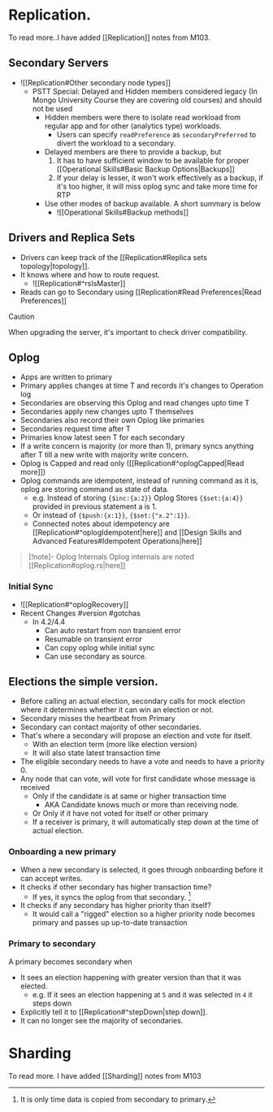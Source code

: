 # Replication.
To read more..I have added [[Replication]] notes from M103.

## Secondary Servers
- ![[Replication#Other secondary node types]]
	- PSTT Special: Delayed and Hidden members considered legacy (In Mongo University Course they are covering old courses) and should not be used
		- Hidden members were there to isolate read workload from regular app and for other (analytics type) workloads.
			- Users can specify `readPreference` as `secondaryPreferred` to divert the workload to a secondary.
		- Delayed members are there to provide a backup, but 
			1. It has to have sufficient window to be available for proper [[Operational Skills#Basic Backup Options|Backups]]
			2. If your delay is lesser, it won't work effectively as a backup, if it's too higher, it will miss oplog sync and take more time for RTP
		- Use other modes of backup available. A short summary is below
			- ![[Operational Skills#Backup methods]]

## Drivers and Replica Sets
- Drivers can keep track of the [[Replication#Replica sets topology|topology]].
- It knows where and how to route request. 
	- ![[Replication#^rsIsMaster]]
- Reads can go to Secondary using [[Replication#Read Preferences|Read Preferences]]
>[!caution]
>When upgrading the server, it's important to check driver compatibility.

## Oplog

- Apps are written to primary
- Primary applies changes at time T and records it's changes to Operation log
- Secondaries are observing this Oplog and read changes upto time T 
- Secondaries apply new changes upto T themselves
- Secondaries also record their own Oplog like primaries
- Secondaries request time after T
- Primaries know latest seen T for each secondary 
- If a write concern is majority (or more than 1), primary syncs anything after T till a new write with majority write concern.
- Oplog is Capped and read only ([[Replication#^oplogCapped|Read more]])
- Oplog commands are idempotent, instead of running command as it is, oplog are storing command as state of data.
	- e.g. Instead of storing `{$inc:{a:2}}` Oplog Stores `{$set:{a:4}}` provided in previous statement a is 1.
	- Or instead of `{$push:{x:1}}`, `{$set:{"x.2":1}}`.
	- Connected notes about idempotency are [[Replication#^oplogIdempotent|here]] and [[Design Skills and Advanced Features#Idempotent Operations|here]]

>[!note]- Oplog Internals
>Oplog internals are noted [[Replication#oplog.rs|here]]

### Initial Sync

- ![[Replication#^oplogRecovery]]
- Recent Changes #version #gotchas 
	- In 4.2/4.4
		- Can auto restart from non transient error
		- Resumable on transient error
		- Can copy oplog while initial sync
		- Can use secondary as source.

## Elections the simple version.

- Before calling an actual election, secondary calls for mock election where it determines whether it can win an election or not.
- Secondary misses the heartbeat from Primary
- Secondary can contact majority of other secondaries.
- That's where a secondary will propose an election and vote for itself.
	- With an election term (more like election version)
	- It will also state latest transaction time
- The eligible secondary needs to have a vote and needs to have a priority 0.
- Any node that can vote, will vote for first candidate whose message is received 
	- Only if the candidate is at same or higher transaction time
		- AKA Candidate knows much or more than receiving node.
	- Or Only if it have not voted for itself or other primary
	- If a receiver is primary, it will automatically step down at the time of actual election.

### Onboarding a new primary
- When a new secondary is selected, it goes through onboarding before it can accept writes.
- It checks if other secondary has higher transaction time?
	- If yes, it syncs the oplog from that secondary. [^1]
- It checks if any secondary has higher priority than itself?
	- It would call a "rigged" election so a higher priority node becomes primary and passes up up-to-date transaction

[^1]: It is only time data is copied from secondary to primary.

### Primary to secondary

A primary becomes secondary when
- It sees an election happening with greater version than that it was elected.
	- e.g. If it sees an election happening at `5` and it was selected in `4` it steps down
- Explicitly tell it to [[Replication#^stepDown|step down]].
- It can no longer see the majority of secondaries.


# Sharding

To read more. I have added [[Sharding]] notes from M103

